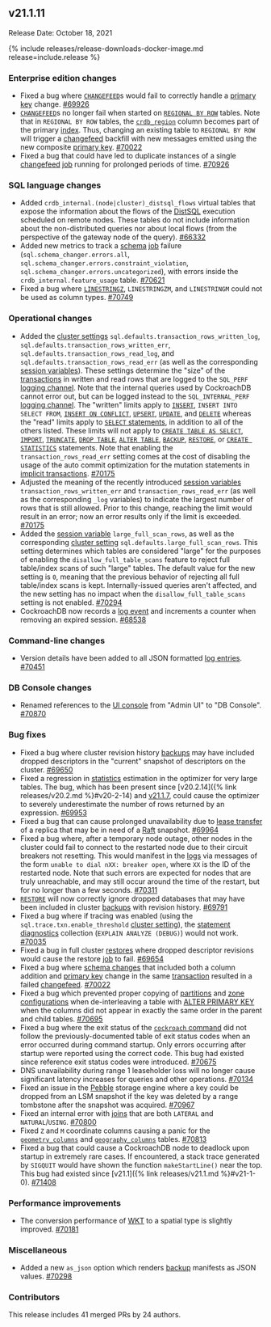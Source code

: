 ## v21.1.11

Release Date: October 18, 2021

{% include releases/release-downloads-docker-image.md release=include.release %}

<h3 id="v21-1-11-enterprise-edition-changes">Enterprise edition changes</h3>

- Fixed a bug where [`CHANGEFEED`](https://www.cockroachlabs.com/docs/v21.1/create-changefeed)s would fail to correctly handle a [primary key](https://www.cockroachlabs.com/docs/v21.1/primary-key) change. [#69926][#69926]
- [`CHANGEFEED`](https://www.cockroachlabs.com/docs/v21.1/create-changefeed)s no longer fail when started on [`REGIONAL BY ROW`](https://www.cockroachlabs.com/docs/v21.1/set-locality#set-the-table-locality-to-regional-by-row) tables. Note that in `REGIONAL BY ROW` tables, the [`crdb_region`](../v21.1/set-locality.html#crdb_region) column becomes part of the primary [index](../v21.1/indexes.html). Thus, changing an existing table to `REGIONAL BY ROW` will trigger a [changefeed](https://www.cockroachlabs.com/docs/v21.1/create-changefeed) backfill with new messages emitted using the new composite [primary key](https://www.cockroachlabs.com/docs/v21.1/primary-key). [#70022][#70022]
- Fixed a bug that could have led to duplicate instances of a single [changefeed](https://www.cockroachlabs.com/docs/v21.1/create-changefeed) [job](https://www.cockroachlabs.com/docs/v21.1/show-jobs) running for prolonged periods of time. [#70926][#70926]

<h3 id="v21-1-11-sql-language-changes">SQL language changes</h3>

- Added `crdb_internal.(node|cluster)_distsql_flows` virtual  tables that expose the information about the flows of the [DistSQL](https://www.cockroachlabs.com/docs/v21.1/architecture/sql-layer#distsql) execution scheduled on remote nodes. These tables do not include information about the non-distributed queries nor about local flows (from the perspective of the gateway node of the query). [#66332][#66332]
- Added new metrics to track a [schema](https://www.cockroachlabs.com/docs/v21.1/online-schema-changes) [job](https://www.cockroachlabs.com/docs/v21.1/show-jobs) failure (`sql.schema_changer.errors.all`, `sql.schema_changer.errors.constraint_violation`, `sql.schema_changer.errors.uncategorized`), with errors inside the `crdb_internal.feature_usage` table. [#70621][#70621]
- Fixed a bug where [`LINESTRINGZ`](https://www.cockroachlabs.com/docs/v21.1/linestring), `LINESTRINGZM`, and `LINESTRINGM` could not be used as column types. [#70749][#70749]

<h3 id="v21-1-11-operational-changes">Operational changes</h3>

- Added the [cluster settings](https://www.cockroachlabs.com/docs/v21.1/cluster-settings) `sql.defaults.transaction_rows_written_log`, `sql.defaults.transaction_rows_written_err`, `sql.defaults.transaction_rows_read_log`, and `sql.defaults.transaction_rows_read_err` (as well as the corresponding [session variables](https://www.cockroachlabs.com/docs/v21.1/set-vars#supported-variables)). These settings determine the "size" of the [transactions](https://www.cockroachlabs.com/docs/v21.1/transactions) in written and read rows that are logged to the `SQL_PERF` [logging channel](https://www.cockroachlabs.com/docs/v21.1/logging-overview). Note that the internal queries used by CockroachDB cannot error out, but can be logged instead to the `SQL_INTERNAL_PERF` [logging channel](https://www.cockroachlabs.com/docs/v21.1/logging-overview). The "written" limits apply to [`INSERT`](../v21.1/insert.html), `INSERT INTO SELECT FROM`, [`INSERT ON CONFLICT`](../v21.1/insert.html), [`UPSERT`](../v21.1/upsert.html), [`UPDATE`](../v21.1/update.html), and [`DELETE`](../v21.1/delete.html) whereas the "read" limits apply to [`SELECT` statements](../v21.1/selection-queries.html), in addition to all of the others listed. These limits will not apply to [`CREATE TABLE AS SELECT`](../v21.1/create-table.html), [`IMPORT`](../v21.1/import.html), [`TRUNCATE`](../v21.1/truncate.html), [`DROP TABLE`](../v21.1/drop-table.html), [`ALTER TABLE`](../v21.1/alter-table.html), [`BACKUP`](https://www.cockroachlabs.com/docs/v21.1/backup), [`RESTORE`](https://www.cockroachlabs.com/docs/v21.1/restore), or [`CREATE STATISTICS`](../v21.1/create-statistics.html) statements. Note that enabling the `transaction_rows_read_err` setting comes at the cost of disabling the usage of the auto commit optimization for the mutation statements in [implicit transactions](https://www.cockroachlabs.com/docs/v21.1/transactions#individual-statements). [#70175][#70175]
- Adjusted the meaning of the recently introduced [session variables](https://www.cockroachlabs.com/docs/v21.1/set-vars#supported-variables) `transaction_rows_written_err` and `transaction_rows_read_err` (as well as the corresponding `_log` variables) to indicate the largest number of rows that is still allowed. Prior to this change, reaching the limit would result in an error; now an error results only if the limit is exceeded. [#70175][#70175]
- Added the [session variable](https://www.cockroachlabs.com/docs/v21.1/set-vars#supported-variables) `large_full_scan_rows`, as well as the corresponding [cluster setting](https://www.cockroachlabs.com/docs/v21.1/cluster-settings) `sql.defaults.large_full_scan_rows`. This setting determines which tables are considered "large" for the purposes of enabling the `disallow_full_table_scans` feature to reject full table/index scans of such "large" tables. The default value for the new setting is `0`, meaning that the previous behavior of rejecting all full table/index scans is kept. Internally-issued queries aren't affected, and the new setting has no impact when the `disallow_full_table_scans` setting is not enabled. [#70294][#70294]
- CockroachDB now records a [log event](https://www.cockroachlabs.com/docs/v21.1/eventlog) and increments a counter when removing an expired session. [#68538][#68538]

<h3 id="v21-1-11-command-line-changes">Command-line changes</h3>

- Version details have been added to all JSON formatted [log entries](https://www.cockroachlabs.com/docs/v21.1/logging-overview). [#70451][#70451]

<h3 id="v21-1-11-db-console-changes">DB Console changes</h3>

- Renamed references to the [UI console](https://www.cockroachlabs.com/docs/v21.1/ui-overview) from "Admin UI" to "DB Console". [#70870][#70870]

<h3 id="v21-1-11-bug-fixes">Bug fixes</h3>

- Fixed a bug where cluster revision history [backups](https://www.cockroachlabs.com/docs/v21.1/backup) may have included dropped descriptors in the "current" snapshot of descriptors on the cluster. [#69650][#69650]
- Fixed a regression in [statistics](https://www.cockroachlabs.com/docs/v21.1/cost-based-optimizer#table-statistics) estimation in the optimizer for very large tables. The bug, which has been present since [v20.2.14]({% link releases/v20.2.md %}#v20-2-14) and [v21.1.7](v21.1.html#v21-1-7), could cause the optimizer to severely underestimate the number of rows returned by an expression. [#69953][#69953]
- Fixed a bug that can cause prolonged unavailability due to [lease transfer](https://www.cockroachlabs.com/docs/v21.1/architecture/replication-layer#epoch-based-leases-table-data) of a replica that may be in need of a [Raft](https://www.cockroachlabs.com/docs/v21.1/architecture/replication-layer#raft) snapshot. [#69964][#69964]
- Fixed a bug where, after a temporary node outage, other nodes in the cluster could fail to connect to the restarted node due to their circuit breakers not resetting. This would manifest in the [logs](https://www.cockroachlabs.com/docs/v21.1/logging-overview) via messages of the form `unable to dial nXX: breaker open`, where `XX` is the ID of the restarted node. Note that such errors are expected for nodes that are truly unreachable, and may still occur around the time of the restart, but for no longer than a few seconds. [#70311][#70311]
- [`RESTORE`](https://www.cockroachlabs.com/docs/v21.1/restore) will now correctly ignore dropped databases that may have been included in cluster [backups](https://www.cockroachlabs.com/docs/v21.1/backup) with revision history. [#69791][#69791]
- Fixed a bug where if tracing was enabled (using the `sql.trace.txn.enable_threshold` [cluster setting](https://www.cockroachlabs.com/docs/v21.1/cluster-settings)), the [statement diagnostics](https://www.cockroachlabs.com/docs/v21.1/explain-analyze#explain-analyze-debug) collection (`EXPLAIN ANALYZE (DEBUG)`) would not work. [#70035][#70035]
- Fixed a bug in full cluster [restores](https://www.cockroachlabs.com/docs/v21.1/restore) where dropped descriptor revisions would cause the restore [job](https://www.cockroachlabs.com/docs/v21.1/show-jobs) to fail. [#69654][#69654]
- Fixed a bug where [schema changes](https://www.cockroachlabs.com/docs/v21.1/online-schema-changes) that included both a column addition and [primary key](https://www.cockroachlabs.com/docs/v21.1/primary-key) change in the same [transaction](https://www.cockroachlabs.com/docs/v21.1/transactions) resulted in a failed [changefeed](https://www.cockroachlabs.com/docs/v21.1/create-changefeed). [#70022][#70022]
- Fixed a bug which prevented proper copying of [partitions](https://www.cockroachlabs.com/docs/v21.1/partitioning) and [zone configurations](https://www.cockroachlabs.com/docs/v21.1/configure-replication-zones) when de-interleaving a table with [ALTER PRIMARY KEY](../v21.1/alter-primary-key.html) when the columns did not appear in exactly the same order in the parent and child tables. [#70695][#70695]
- Fixed a bug where the exit status of the [`cockroach` command](https://www.cockroachlabs.com/docs/v21.1/cockroach-commands) did not follow the previously-documented table of exit status codes when an error occurred during command startup. Only errors occurring after startup were reported using the correct code. This bug had existed since reference exit status codes were introduced. [#70675][#70675]
- DNS unavailability during range 1 leaseholder loss will no longer cause significant latency increases for queries and other operations. [#70134][#70134]
- Fixed an issue in the [Pebble](https://www.cockroachlabs.com/docs/v21.1/architecture/storage-layer#pebble) storage engine where a key could be dropped from an LSM snapshot if the key was deleted by a range tombstone after the snapshot was acquired. [#70967][#70967]
- Fixed an internal error with [joins](https://www.cockroachlabs.com/docs/v21.1/joins) that are both `LATERAL` and `NATURAL`/`USING`. [#70800][#70800]
- Fixed `Z` and `M` coordinate columns causing a panic for the [`geometry_columns`](https://www.cockroachlabs.com/docs/v21.1/spatial-glossary#geometry_columns) and [`geography_columns`](https://www.cockroachlabs.com/docs/v21.1/spatial-glossary#geography_columns) tables. [#70813][#70813]
- Fixed a bug that could cause a CockroachDB node to deadlock upon startup in extremely rare cases. If encountered, a stack trace generated by `SIGQUIT` would have shown the function `makeStartLine()` near the top. This bug had existed since [v21.1]({% link releases/v21.1.md %}#v21-1-0). [#71408][#71408]

<h3 id="v21-1-11-performance-improvements">Performance improvements</h3>

- The conversion performance of [WKT](https://www.cockroachlabs.com/docs/v21.1/well-known-text) to a spatial type is slightly improved. [#70181][#70181]

<h3 id="v21-1-11-miscellaneous">Miscellaneous</h3>

- Added a new `as_json` option which renders [backup](https://www.cockroachlabs.com/docs/v21.1/backup) manifests as JSON values. [#70298][#70298]

<h3 id="v21-1-11-contributors">Contributors</h3>

This release includes 41 merged PRs by 24 authors.

[#66332]: https://github.com/cockroachdb/cockroach/pull/66332
[#68538]: https://github.com/cockroachdb/cockroach/pull/68538
[#69650]: https://github.com/cockroachdb/cockroach/pull/69650
[#69654]: https://github.com/cockroachdb/cockroach/pull/69654
[#69791]: https://github.com/cockroachdb/cockroach/pull/69791
[#69926]: https://github.com/cockroachdb/cockroach/pull/69926
[#69953]: https://github.com/cockroachdb/cockroach/pull/69953
[#69964]: https://github.com/cockroachdb/cockroach/pull/69964
[#70022]: https://github.com/cockroachdb/cockroach/pull/70022
[#70035]: https://github.com/cockroachdb/cockroach/pull/70035
[#70134]: https://github.com/cockroachdb/cockroach/pull/70134
[#70175]: https://github.com/cockroachdb/cockroach/pull/70175
[#70181]: https://github.com/cockroachdb/cockroach/pull/70181
[#70294]: https://github.com/cockroachdb/cockroach/pull/70294
[#70298]: https://github.com/cockroachdb/cockroach/pull/70298
[#70311]: https://github.com/cockroachdb/cockroach/pull/70311
[#70451]: https://github.com/cockroachdb/cockroach/pull/70451
[#70621]: https://github.com/cockroachdb/cockroach/pull/70621
[#70675]: https://github.com/cockroachdb/cockroach/pull/70675
[#70695]: https://github.com/cockroachdb/cockroach/pull/70695
[#70749]: https://github.com/cockroachdb/cockroach/pull/70749
[#70800]: https://github.com/cockroachdb/cockroach/pull/70800
[#70813]: https://github.com/cockroachdb/cockroach/pull/70813
[#70870]: https://github.com/cockroachdb/cockroach/pull/70870
[#70926]: https://github.com/cockroachdb/cockroach/pull/70926
[#70967]: https://github.com/cockroachdb/cockroach/pull/70967
[#71408]: https://github.com/cockroachdb/cockroach/pull/71408
